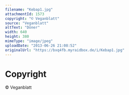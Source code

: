 ```yaml
---
filename: "Kebap1.jpg"
attachmentId: 1573
copyright: "© Veganblatt"
source: "Veganblatt"
altText: "Döner"
width: 640
height: 380
mimeType: "image/jpeg"
uploadDate: "2013-06-26 21:08:52"
originalUrl: "https://bxq4fb.myraidbox.de/i/Kebap1.jpg"
---
```


# Copyright

© Veganblatt
